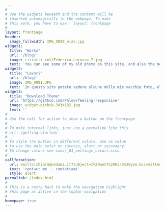 ```yaml
---
#
# Use the widgets beneath and the content will be
# inserted automagically in the webpage. To make
# this work, you have to use › layout: frontpage  
#
layout: frontpage
header:
  image_fullwidth: IMG_9029_elab.jpg
widget1:
  title: "Works" 
  url: '/blog/'
  image: ritratti-col/Federica_Lorusso_7.jpg
  text: 'You can see some of my old photo on this site, and also the new photos  I take each day. Are you looking for a particular photo? Just hire me, I will shoot the right photo for your business'
widget2:
  title: "Lavori" 
  url: '/blog/'
  image: IMG_9091.JPG
  text: 'In questo sito potete vedere alcune delle mie vecchie foto, oltre alle foto che scatto ogni giorno. Stai cercandouna foto particolare? Assoldami e scatterò le foto che ti servono '
widget3:
  title: "Download Theme"
  url: 'https://github.com/Phlow/feeling-responsive'
  image: widget-github-303x182.jpg
  text: ''
#
# Use the call for action to show a button on the frontpage
#
# To make internal links, just use a permalink like this
# url: /getting-started/
#
# To style the button in different colors, use no value
# to use the main color or success, alert or secondary.
# To change colors see sass/_01_settings_colors.scss
#
callforaction:
  url: mailto:chiara@pedani.it?subject=I%20wont%20hire%20you.&cc=matteo@pedani.it&body=Send%20me%20more%20information%20on%20your%20work.
  text: 'contact me  - contattami' 
  style: alert
permalink: /index.html
#
# This is a nasty hack to make the navigation highlight
# this page as active in the topbar navigation
#
homepage: true
---
```


